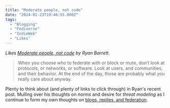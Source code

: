 ```yaml
---
title: "Moderate people, not code"
date: "2024-01-23T19:46:55.000Z"
tags: 
  - "Blogging"
  - "Fediverse"
  - "IndieWeb"
  - "Likes"
---
```


_Likes [Moderate people, not code](https://snarfed.org/2024-01-21_moderate-people-not-code) by Ryan Barrett._

> When you choose who to federate with or block or mute, don’t look at protocols, or networks, or software. Look at users, and communities, and their behavior. At the end of the day, those are probably what you really care about anyway.

Plenty to think about (and plenty of links to click through) in Ryan's recent post. Mulling over his thoughts on _norms_ and desire for _threat modeling_ as I continue to form my own thoughts on [blogs, replies, and federation](https://nicksimson.com/posts/blogs-replies-and-federation/).
